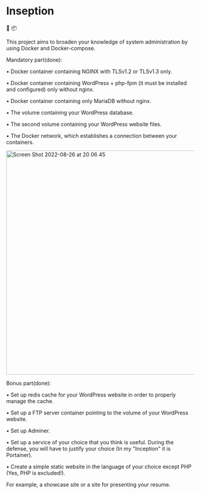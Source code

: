 # Inseption
 🐳 📦 

This project aims to broaden your knowledge of system administration by using Docker and Docker-compose.

Mandatory part(done):

• Docker container containing NGINX with TLSv1.2 or TLSv1.3 only.

• Docker container containing WordPress + php-fpm (it must be installed and
configured) only without nginx.

• Docker container containing only MariaDB without nginx.

• The volume containing your WordPress database.

• The second volume containing your WordPress website files.

• The Docker network, which establishes a connection between your containers.

<img width="599" alt="Screen Shot 2022-08-26 at 20 06 45" src="https://user-images.githubusercontent.com/78385823/186957963-d849603c-5667-4eb6-8a79-64679a09705c.png">


Bonus part(done):

• Set up redis cache for your WordPress website in order to properly manage the
cache.

• Set up a FTP server container pointing to the volume of your WordPress website.

• Set up Adminer.

• Set up a service of your choice that you think is useful. During the defense, you
will have to justify your choice (In my "Inception" it is Portainer).

• Create a simple static website in the language of your choice except PHP (Yes, PHP
is excluded!).

For example, a showcase site or a site for presenting your resume. 
